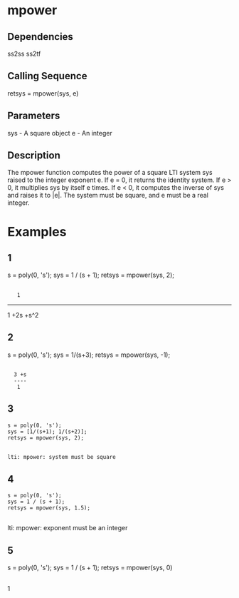 # mpower
## Dependencies
  ss2ss
  ss2tf
## Calling Sequence
  retsys = mpower(sys, e)
## Parameters
  sys - A square object
  e   - An integer
## Description
 The mpower function computes the power of a square LTI system sys raised to the integer exponent e. 
 If e = 0, it returns the identity system. 
 If e > 0, it multiplies sys by itself e times.
 If e < 0, it computes the inverse of sys and raises it to |e|. 
 The system must be square, and e must be a real integer.
# Examples
## 1
  s = poly(0, 's');
  sys = 1 / (s + 1);
  retsys = mpower(sys, 2);
##
       1       
   ----------  
   1 +2s +s^2  
## 2
   s = poly(0, 's');
   sys = 1/(s+3);
   retsys = mpower(sys, -1);
##
      3 +s  
      ----  
       1    
## 3
    s = poly(0, 's');
    sys = [1/(s+1); 1/(s+2)];
    retsys = mpower(sys, 2); 
##
    lti: mpower: system must be square
## 4
    s = poly(0, 's');
    sys = 1 / (s + 1);
    retsys = mpower(sys, 1.5); 
##
   lti: mpower: exponent must be an integer
## 5
  s = poly(0, 's');
  sys = 1 / (s + 1);
  retsys = mpower(sys, 0)
##
  1
